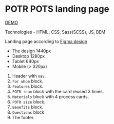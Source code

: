 # POTR POTS landing page
[DEMO](https://thevovchik.github.io/Potr_Pots/)

Technologies - HTML, CSS, Sass(SCSS), JS, BEM

Landing page according to [Figma design](https://www.figma.com/file/50zgLU65Mcd3MisFHMfLfx/POTR-POTS_FE-students?node-id=1760%3A281)
- The design 1440px
- Desktop 1280px
- Tablet 640px
- Mobile (> 320px)

1. Header with `nav`.
1. `For whom` block.
1. `Features` block.
1. `POTR team` block with the card reused 3 times.
1. `Materials` block with 4 process cards.
1. `POTR size` block.
1. `Benefits` block.
1. `Questions` block
1. The footer.
